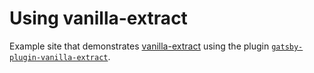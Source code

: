 # Using vanilla-extract

Example site that demonstrates [vanilla-extract](https://vanilla-extract.style/) using the plugin [`gatsby-plugin-vanilla-extract`](https://github.com/gatsby-uc/plugins/tree/main/packages/gatsby-plugin-vanilla-extract).
